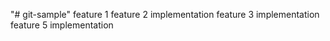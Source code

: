 "# git-sample" 
feature 1
feature 2 implementation
feature 3 implementation
feature 5 implementation
